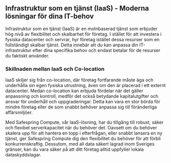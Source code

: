 ## Infrastruktur som en tjänst (IaaS) - Moderna lösningar för dina IT-behov

Infrastruktur som en tjänst (IaaS) är en molnbaserad tjänst som erbjuder hög nivå av flexibilitet och skalbarhet för företag. I stället för att investera i fysiska datacenter och servrar, hyr företag istället dessa resurser som en fullständigt skalbar tjänst. Detta innebär att du kan anpassa din IT-infrastruktur efter dina specifika behov och endast betalar för de resurser du faktiskt använder.

### Skillnaden mellan IaaS och Co-location
IaaS skiljer sig från co-location, där företag fortfarande måste äga och underhålla sin egen fysiska utrustning, även om den är placerad i ett externt datacenter. Medan co-location kan erbjuda fördelar när det gäller anpassning och kontroll, medför det också betydande kapitalutgifter och ansvar för underhåll och uppgraderingar. Detta kan vara en stor börda för mindre företag eller de som snabbt behöver anpassa sig till föränderliga affärsmiljöer.

Med Safespring Compute, vår IaaS-lösning, har du tillgång till robust, säker och flexibel serverkapacitet när du behöver det. Oavsett om du behöver skalera upp för att hantera en topp i efterfrågan, eller snabbt lansera en ny tjänst, ger Safespring Compute dig den flexibilitet du behöver för att förbli konkurrenskraftig. Dessutom, med all data säkert lagrad inom Sveriges gränser, kan du vara säker på att ditt företag alltid uppfyller lokala dataskyddslagar.